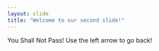 ```yaml
---
layout: slide
title: "Welcome to our second slide!"
---
```

You Shall Not Pass!
Use the left arrow to go back!
